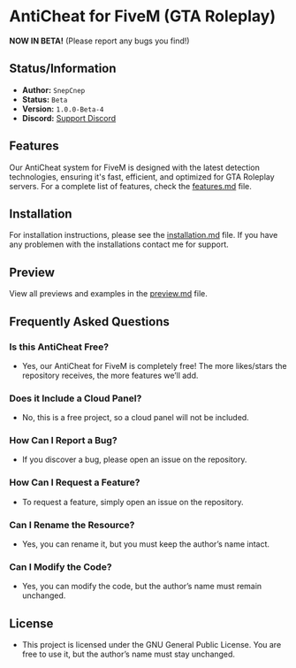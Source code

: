 # AntiCheat for FiveM (GTA Roleplay)  
**NOW IN BETA!** (Please report any bugs you find!)

## Status/Information
- **Author:** `SnepCnep`
- **Status:** `Beta`
- **Version:** `1.0.0-Beta-4`
- **Discord:** [Support Discord](https://discord.gg/Dz78Q2bnNt)

## Features
Our AntiCheat system for FiveM is designed with the latest detection technologies, ensuring it's fast, efficient, and optimized for GTA Roleplay servers. For a complete list of features, check the [features.md](documentation/features.md) file.

## Installation
For installation instructions, please see the [installation.md](documentation/installation.md) file.
If you have any problemen with the installations contact me for support.

## Preview
View all previews and examples in the [preview.md](documentation/preview.md) file.

## Frequently Asked Questions

### Is this AntiCheat Free?
- Yes, our AntiCheat for FiveM is completely free! The more likes/stars the repository receives, the more features we’ll add.

### Does it Include a Cloud Panel?
- No, this is a free project, so a cloud panel will not be included.

### How Can I Report a Bug?
- If you discover a bug, please open an issue on the repository.

### How Can I Request a Feature?
- To request a feature, simply open an issue on the repository.

### Can I Rename the Resource?
- Yes, you can rename it, but you must keep the author’s name intact.

### Can I Modify the Code?
- Yes, you can modify the code, but the author’s name must remain unchanged.

## License
- This project is licensed under the GNU General Public License. You are free to use it, but the author’s name must stay unchanged.
